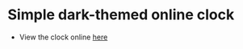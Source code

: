 # Simple dark-themed online clock
- View the clock online [here](https://c2y5.github.io/SimpleWebClock/)